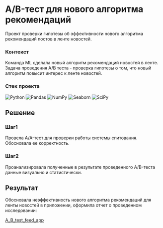 # A/B-тест для нового алгоритма рекомендаций

Проект проверки гипотезы об эффективности нового алгоритма рекомендаций постов в ленте новостей.

### Контекст

Команда ML сделала новый алгоритм рекомендаций новостей в ленте.
Задача проведения A/B теста - проверка гипотезы о том, что новый алгоритм повысит интерес к ленте новостей.

### Стек проекта

![Python](https://img.shields.io/badge/-Python-3776AB?style=flat-square&logo=Python&logoColor=white)
![Pandas](https://img.shields.io/badge/-Pandas-150458?style=flat-square&logo=pandas&logoColor=white)
![NumPy](https://img.shields.io/badge/-NumPy-013243?style=flat-square&logo=numpy&logoColor=white)
![Seaborn](https://img.shields.io/badge/-Seaborn-3776AB?style=flat-square&logo=seaborn&logoColor=white)
![SciPy](https://img.shields.io/badge/-SciPy-013243?style=flat-square&logo=scipy&logoColor=white)

## Решение
### Шаг1
Провела A/A-тест для проверки работы системы спитования. Обосновала ее корректность.

### Шаг2
Проанализировала полученные в результате проведенного A/B-теста данные визуально и статистически.

## Результат
Обосновала неэффективность нового алгоритма рекомендаций для ленты новостей в приложении, оформила отчет о проведенном исследовании:
<div id="badges" >
  <a href="https://github.com/t-a-m-a-r-a/A_B_testing/blob/main/A_B_test_feed_app.ipynb">
  A_B_test_feed_app
  </a> 
 </div> 


